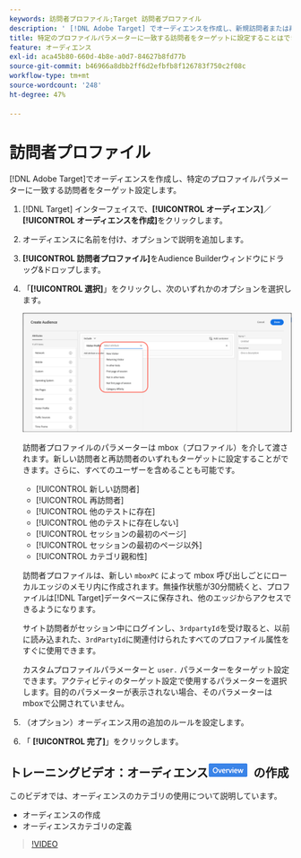 ```yaml
---
keywords: 訪問者プロファイル;Target 訪問者プロファイル
description: ' [!DNL Adobe Target] でオーディエンスを作成し、新規訪問者または再訪問者、カテゴリ親和性など、特定のプロファイルパラメーターに一致する訪問者をターゲットにする方法について説明します。'
title: 特定のプロファイルパラメーターに一致する訪問者をターゲットに設定することはできますか？
feature: オーディエンス
exl-id: aca45b80-660d-4b8e-a0d7-84627b8fd77b
source-git-commit: b46966a8dbb2ff6d2efbfb8f126783f750c2f08c
workflow-type: tm+mt
source-wordcount: '248'
ht-degree: 47%

---
```


# 訪問者プロファイル

[!DNL Adobe Target]でオーディエンスを作成し、特定のプロファイルパラメーターに一致する訪問者をターゲット設定します。

1. [!DNL Target] インターフェイスで、**[!UICONTROL オーディエンス]**／**[!UICONTROL オーディエンスを作成]**&#x200B;をクリックします。
1. オーディエンスに名前を付け、オプションで説明を追加します。
1. **[!UICONTROL 訪問者プロファイル]**&#x200B;をAudience Builderウィンドウにドラッグ&amp;ドロップします。

1. 「**[!UICONTROL 選択]**」をクリックし、次のいずれかのオプションを選択します。

   ![](assets/target_visitor_profile.png)

   訪問者プロファイルのパラメーターは mbox（プロファイル）を介して渡されます。新しい訪問者と再訪問者のいずれもターゲットに設定することができます。さらに、すべてのユーザーを含めることも可能です。

   * [!UICONTROL 新しい訪問者]
   * [!UICONTROL 再訪問者]
   * [!UICONTROL 他のテストに存在]
   * [!UICONTROL 他のテストに存在しない]
   * [!UICONTROL セッションの最初のページ]
   * [!UICONTROL セッションの最初のページ以外]
   * [!UICONTROL カテゴリ親和性]

   訪問者プロファイルは、新しい `mboxPC` によって mbox 呼び出しごとにローカルエッジのメモリ内に作成されます。無操作状態が30分間続くと、プロファイルは[!DNL Target]データベースに保存され、他のエッジからアクセスできるようになります。

   サイト訪問者がセッション中にログインし、`3rdpartyId`を受け取ると、以前に読み込まれた、`3rdPartyId`に関連付けられたすべてのプロファイル属性をすぐに使用できます。

   カスタムプロファイルパラメーターと `user.` パラメーターをターゲット設定できます。アクティビティのターゲット設定で使用するパラメーターを選択します。目的のパラメーターが表示されない場合、そのパラメーターはmboxで公開されていません。

1. （オプション）オーディエンス用の追加のルールを設定します。
1. 「 **[!UICONTROL 完了]**」をクリックします。

## トレーニングビデオ：オーディエンス![概要バッジ](/help/assets/overview.png)の作成

このビデオでは、オーディエンスのカテゴリの使用について説明しています。

* オーディエンスの作成
* オーディエンスカテゴリの定義

>[!VIDEO](https://video.tv.adobe.com/v/17392)
